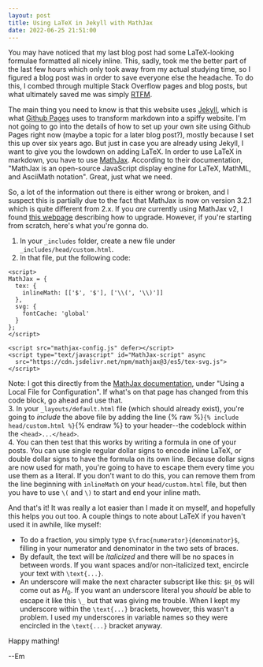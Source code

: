 ```yaml
---
layout: post
title: Using LaTeX in Jekyll with MathJax
date: 2022-06-25 21:51:00
---
```


You may have noticed that my last blog post had some LaTeX-looking formulae formatted all nicely inline. This, sadly, took me the better part of the last few hours which only took away from my actual studying time, so I figured a blog post was in order to save everyone else the headache. To do this, I combed through multiple Stack Overflow pages and blog posts, but what ultimately saved me was simply <a href="https://en.wiktionary.org/wiki/RTFM#:~:text=(Internet%20slang)%20Initialism%20of%20read%20the%20fucking%20manual.">RTFM</a>.

The main thing you need to know is that this website uses <a href="https://jekyllrb.com/docs/">Jekyll</a>, which is what <a href="https://pages.github.com/">Github Pages</a> uses to transform markdown into a spiffy website. I'm not going to go into the details of how to set up your own site using Github Pages right now (maybe a topic for a later blog post?), mostly because I set this up over six years ago. But just in case you are already using Jekyll, I want to give you the lowdown on adding LaTeX. In order to use LaTeX in markdown, you have to use <a href="https://docs.mathjax.org/en/latest/">MathJax</a>. According to their documentation, "MathJax is an open-source JavaScript display engine for LaTeX, MathML, and AsciiMath notation". Great, just what we need.

So, a lot of the information out there is either wrong or broken, and I suspect this is partially due to the fact that MathJax is now on version 3.2.1 which is quite different from 2.x. If you _are_ currently using MathJax v2, I found <a href="https://docs.mathjax.org/en/v3.2-latest/upgrading/v2.html">this webpage</a> describing how to upgrade. However, if you're starting from scratch, here's what you're gonna do.

1. In your `_includes` folder, create a new file under `_includes/head/custom.html`.<br>
2. In that file, put the following code:

```
<script>
MathJax = {
  tex: {
    inlineMath: [['$', '$'], ['\\(', '\\)']]
  },
  svg: {
    fontCache: 'global'
  }
};
</script>

<script src="mathjax-config.js" defer></script>
<script type="text/javascript" id="MathJax-script" async
  src="https://cdn.jsdelivr.net/npm/mathjax@3/es5/tex-svg.js">
</script>
```
  Note: I got this directly from the <a href="https://docs.mathjax.org/en/latest/web/configuration.html">MathJax documentation</a>, under "Using a Local File for Configuration". If what's on that page has changed from this code block, go ahead and use that.<br>
3. In your `_layouts/default.html` file (which should already exist), you're going to _include_ the above file by adding the line {% raw %}`{% include head/custom.html %}`{% endraw %} to your header--the codeblock within the `<head>...</head>`.<br>
4. You can then test that this works by writing a formula in one of your posts. You can use single regular dollar signs to encode inline LaTeX, or double dollar signs to have the formula on its own line. Because dollar signs are now used for math, you're going to have to escape them every time you use them as a literal. If you don't want to do this, you can remove them from the line beginning with `inlineMath` on your `head/custom.html` file, but then you have to use `\(` and `\)` to start and end your inline math.

And that's it! It was really a lot easier than I made it on myself, and hopefully this helps you out too. A couple things to note about LaTeX if you haven't used it in awhile, like myself:

* To do a fraction, you simply type `$\frac{numerator}{denominator}$`, filling in your numerator and denominator in the two sets of braces.
* By default, the text will be _italicized_ and there will be no spaces in between words. If you want spaces and/or non-italicized text, encircle your text with `\text{...}`.
* An underscore will make the next character subscript like this: `$H_0$` will come out as $H_0$. If you want an underscore literal you _should_ be able to escape it like this `\_` but that was giving me trouble. When I kept my underscore within the `\text{...}` brackets, however, this wasn't a problem. I used my underscores in variable names so they were encircled in the `\text{...}` bracket anyway.

Happy mathing!

--Em